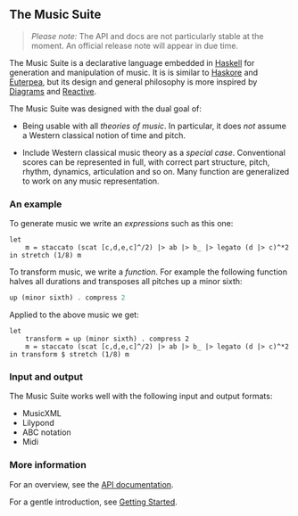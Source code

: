 

## The Music Suite

> *Please note:* The API and docs are not particularly stable at the moment. An official release note will appear in due time.

The Music Suite is a declarative language embedded in [Haskell][Haskell] for generation and manipulation of music. It is is similar to [Haskore][Haskore] and [Euterpea][Euterpea], but its design and general philosophy is more inspired by [Diagrams][Diagrams] and [Reactive][Reactive].

The Music Suite was designed with the dual goal of:

* Being usable with all *theories of music*. In particular, it does *not* assume a Western classical notion of time and pitch.

* Include Western classical music theory as a *special case*. Conventional scores can be represented in full, with correct part structure, pitch, rhythm, dynamics, articulation and so on. Many function are generalized to work on any music representation.


### An example

To generate music we write an *expressions* such as this one:

```music+haskell
let
    m = staccato (scat [c,d,e,c]^/2) |> ab |> b_ |> legato (d |> c)^*2
in stretch (1/8) m
```

To transform music, we write a *function*. For example the following function halves all durations and transposes all pitches up a minor sixth:

```haskell
up (minor sixth) . compress 2
```

Applied to the above music we get:

```music
let
    transform = up (minor sixth) . compress 2
    m = staccato (scat [c,d,e,c]^/2) |> ab |> b_ |> legato (d |> c)^*2
in transform $ stretch (1/8) m
```

### Input and output

The Music Suite works well with the following input and output formats:

* MusicXML
* Lilypond
* ABC notation
* Midi

### More information

For an overview, see the [API documentation](http://musicsuite.github.io/docs/api).

For a gentle introduction, see [Getting Started](Getting-Started).

[Haskell]:      http://www.haskell.org/haskellwiki/Haskell
[Haskore]:      http://www.haskell.org/haskellwiki/Haskore
[Euterpea]:     http://haskell.cs.yale.edu/euterpea
[Diagrams]:     http://projects.haskell.org/diagrams
[Reactive]:     http://hackage.haskell.org/package/reactive

